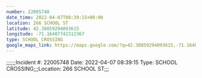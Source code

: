 ```yaml
---
number: 22005748
date_time: 2022-04-07T08:39:15+00:00
location: 266 SCHOOL ST
latitude: 42.38859294093615
longitude: -71.16407742312367
type: SCHOOL CROSSING
google_maps_link: https://maps.google.com/?q=42.38859294093615,-71.16407742312367
---
```


;;;;;;Incident #: 22005748   Date: 2022-04-07 08:39:15    Type: SCHOOL CROSSING;;;Location: 266 SCHOOL ST;;;
